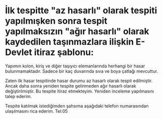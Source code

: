 # İlk tespitte "az hasarlı" olarak tespiti yapılmışken sonra tespit yapılmaksızın "ağır hasarlı" olarak kaydedilen taşınmazlara ilişkin E-Devlet itiraz şablonu:

Yapımın kolon, kiriş ve diğer taşıyıcı elemanlarında herhangi bir hasar bulunmamaktadır. Sadece bir kaç duvarında sıva ve boya çatlağı mevcuttur.

Zaten ilk hasar tespitinde hasar durumu az hasarlı olarak tespit edilmiştir. Ancak daha sonra yeniden tespite gelinmeden ağır hasarlı olarak değiştirilmiştir. Bu tespite itiraz etmekteyim. Yeniden inceleme yapılmasını talep ederim.

Tespite katılmak istediğimden şahsıma aşağıdaki telefon numarasından ulaşılmasını rica ederim. 
Tel:05
